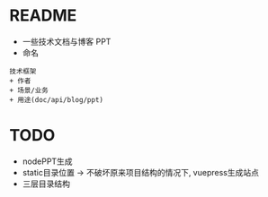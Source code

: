 # README

- 一些技术文档与博客 PPT
- 命名

```
技术框架
+ 作者
+ 场景/业务
+ 用途(doc/api/blog/ppt)
```

# TODO

- nodePPT生成
- static目录位置 -> 不破坏原来项目结构的情况下, vuepress生成站点
- 三层目录结构



